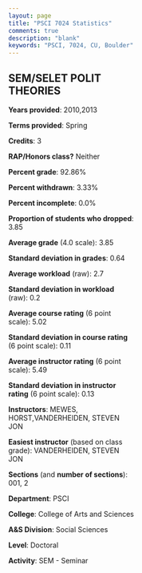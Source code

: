 ```yaml
---
layout: page
title: "PSCI 7024 Statistics"
comments: true
description: "blank"
keywords: "PSCI, 7024, CU, Boulder"
--- 
```

<head>
<script src="https://ajax.googleapis.com/ajax/libs/jquery/2.1.3/jquery.min.js"></script>
<script src="https://dl.dropboxusercontent.com/s/pc42nxpaw1ea4o9/highcharts.js?dl=0"></script>
<!-- <script src="../assets/js/highcharts.js"></script> -->
<style type="text/css">@font-face {
	font-family: "Bebas Neue";
	src: url(https://www.filehosting.org/file/details/544349/BebasNeue%20Regular.otf) format("opentype");
	}
	h1.Bebas { 
		font-family: "Bebas Neue", Verdana, Tahoma;
	}
</style>
</head>
<body>
	<div id="container" style="float: right; width: 45%; height: 88%; margin-left: 2.5%; margin-right: 2.5%;"></div>
	<script language="JavaScript">
		$(document).ready(function() {
		var chart = {type: 'column'};
		var title = {text: 'Grade Distribution'};
		var xAxis = {categories: ['A','B','C','D','F'],crosshair: true};
		var yAxis = {min: 0,title: {text: 'Percentage'}};
		var tooltip = {headerFormat: '<center><b><span style="font-size:20px">{point.key}</span></b></center>',
		               pointFormat: '<td style="padding:0"><b>{point.y:.1f}%</b></td>',
		               footerFormat: '</table>',shared: true,useHTML: true};
		var plotOptions = {column: {pointPadding: 0.0,borderWidth: 0}};  
		var credits = {enabled: false};var series= [{name: 'Percent',data: [91.3,8.7,0.0,0.0,0.0,]}];
		var json = {};
		json.chart = chart;
		json.title = title;
		json.tooltip = tooltip;
		json.xAxis = xAxis;
		json.yAxis = yAxis;  
		json.series = series;
		json.plotOptions = plotOptions;  
		json.credits = credits;
		$('#container').highcharts(json);
	});
	</script>
</body>
			   
## SEM/SELET POLIT THEORIES

**Years provided**: 2010,2013

**Terms provided**: Spring

**Credits**: 3

**RAP/Honors class?** Neither

**Percent grade**: 92.86%

**Percent withdrawn**: 3.33%

**Percent incomplete**: 0.0%

**Proportion of students who dropped**: 3.85

**Average grade** (4.0 scale): 3.85

**Standard deviation in grades**: 0.64

**Average workload** (raw): 2.7

**Standard deviation in workload** (raw): 0.2

**Average course rating** (6 point scale): 5.02

**Standard deviation in course rating** (6 point scale): 0.11

**Average instructor rating** (6 point scale): 5.49

**Standard deviation in instructor rating** (6 point scale): 0.13

**Instructors**: MEWES, HORST,VANDERHEIDEN, STEVEN JON

**Easiest instructor** (based on class grade): VANDERHEIDEN, STEVEN JON

**Sections** (and **number of sections**): 001, 2

**Department**: PSCI

**College**: College of Arts and Sciences

**A&S Division**: Social Sciences

**Level**: Doctoral

**Activity**: SEM - Seminar
